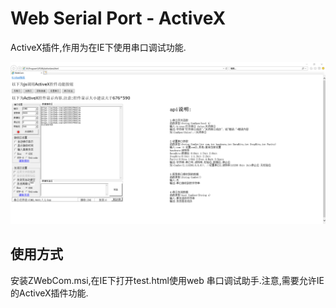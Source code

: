 # Web Serial Port - ActiveX

ActiveX插件,作用为在IE下使用串口调试功能.



![运行截图](https://raw.githubusercontent.com/a2633063/WebCom/master/%E8%BF%90%E8%A1%8C%E6%88%AA%E5%9B%BE/pic.png)



## 使用方式 

安装ZWebCom.msi,在IE下打开test.html使用web 串口调试助手.注意,需要允许IE的ActiveX插件功能.

